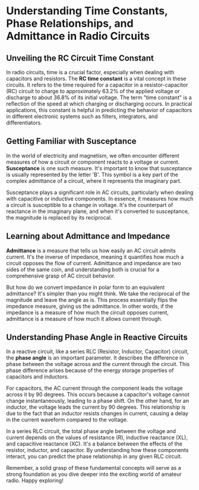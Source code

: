 # Understanding Time Constants, Phase Relationships, and Admittance in Radio Circuits

## Unveiling the RC Circuit Time Constant

In radio circuits, time is a crucial factor, especially when dealing with capacitors and resistors. The **RC time constant** is a vital concept in these circuits. It refers to the time required for a capacitor in a resistor-capacitor (RC) circuit to charge to approximately 63.2% of the applied voltage or discharge to about 36.8% of its initial voltage. The term "time constant" is a reflection of the speed at which charging or discharging occurs. In practical applications, this constant is helpful in predicting the behavior of capacitors in different electronic systems such as filters, integrators, and differentiators.

## Getting Familiar with Susceptance

In the world of electricity and magnetism, we often encounter different measures of how a circuit or component reacts to a voltage or current. **Susceptance** is one such measure. It's important to know that susceptance is usually represented by the letter 'B'. This symbol is a key part of the complex admittance of a circuit, where it represents the imaginary part.

Susceptance plays a significant role in AC circuits, particularly when dealing with capacitive or inductive components. In essence, it measures how much a circuit is susceptible to a change in voltage. It's the counterpart of reactance in the imaginary plane, and when it's converted to susceptance, the magnitude is replaced by its reciprocal.

## Learning about Admittance and Impedance

**Admittance** is a measure that tells us how easily an AC circuit admits current. It's the inverse of impedance, meaning it quantifies how much a circuit opposes the flow of current. Admittance and impedance are two sides of the same coin, and understanding both is crucial for a comprehensive grasp of AC circuit behavior.

But how do we convert impedance in polar form to an equivalent admittance? It's simpler than you might think. We take the reciprocal of the magnitude and leave the angle as is. This process essentially flips the impedance measure, giving us the admittance. In other words, if the impedance is a measure of how much the circuit opposes current, admittance is a measure of how much it allows current through.

## Understanding Phase Angle in Reactive Circuits

In a reactive circuit, like a series RLC (Resistor, Inductor, Capacitor) circuit, the **phase angle** is an important parameter. It describes the difference in phase between the voltage across and the current through the circuit. This phase difference arises because of the energy storage properties of capacitors and inductors.

For capacitors, the AC current through the component leads the voltage across it by 90 degrees. This occurs because a capacitor's voltage cannot change instantaneously, leading to a phase shift. On the other hand, for an inductor, the voltage leads the current by 90 degrees. This relationship is due to the fact that an inductor resists changes in current, causing a delay in the current waveform compared to the voltage.

In a series RLC circuit, the total phase angle between the voltage and current depends on the values of resistance (R), inductive reactance (XL), and capacitive reactance (XC). It's a balance between the effects of the resistor, inductor, and capacitor. By understanding how these components interact, you can predict the phase relationship in any given RLC circuit.

Remember, a solid grasp of these fundamental concepts will serve as a strong foundation as you dive deeper into the exciting world of amateur radio. Happy exploring!